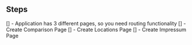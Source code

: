 ## Steps

[] - Application has 3 different pages, so you need routing functionality
[] - Create Comparison Page
[] - Create Locations Page
[] - Create Impressum Page
